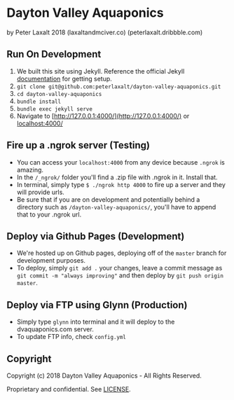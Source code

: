 # Dayton Valley Aquaponics
by Peter Laxalt 2018 (laxaltandmciver.co) (peterlaxalt.dribbble.com)

## Run On Development
1. We built this site using Jekyll.  Reference the official Jekyll [documentation](https://jekyllrb.com/docs/installation/) for getting setup.
2. `git clone git@github.com:peterlaxalt/dayton-valley-aquaponics.git`
3. `cd dayton-valley-aquaponics`
4. `bundle install`
5. `bundle exec jekyll serve`
6. Navigate to [http://127.0.0.1:4000/](http://127.0.0.1:4000/) or [localhost:4000/](localhost:4000/)

## Fire up a .ngrok server (Testing)
- You can access your ```localhost:4000``` from any device because ```.ngrok``` is amazing.
- In the ```/_ngrok/``` folder you'll find a .zip file with .ngrok in it. Install that.
- In terminal, simply type ```$ ./ngrok http 4000``` to fire up a server and they will provide urls.
- Be sure that if you are on development and potentially behind a directory such as ```/dayton-valley-aquaponics/```, you'll have to append that to your .ngrok url.

## Deploy via Github Pages (Development)
- We're hosted up on Github pages, deploying off of the ```master``` branch for development purposes.
- To deploy, simply ```git add .``` your changes, leave a commit message as ```git commit -m "always improving"``` and then deploy by ```git push origin master```.

## Deploy via FTP using Glynn (Production)
- Simply type ```glynn``` into terminal and it will deploy to the dvaquaponics.com server.
- To update FTP info, check ```config.yml```

## Copyright

Copyright (c) 2018 Dayton Valley Aquaponics - All Rights Reserved.

Proprietary and confidential. See [LICENSE](/LICENSE).
